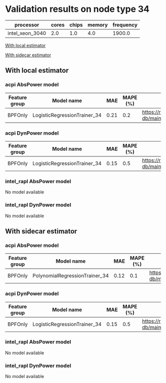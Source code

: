 # Validation results on node type 34

| processor | cores | chips | memory | frequency |
| --- | --- | --- | --- | --- |
| intel_xeon_3040 | 2.0 | 1.0 | 4.0 | 1900.0 |

[With local estimator](#with-local-estimator)

[With sidecar estimator](#with-sidecar-estimator)

## With local estimator

### acpi AbsPower model

| Feature group | Model name | MAE | MAPE (%) | URL |
| --- | --- | --- | --- | --- |
| BPFOnly | LogisticRegressionTrainer_34 | 0.21 | 0.2 | https://raw.githubusercontent.com/sustainable-computing-io/kepler-model-db/main/models/v0.7/specpower/acpi/AbsPower/BPFOnly/LogisticRegressionTrainer_34.json |
### acpi DynPower model

| Feature group | Model name | MAE | MAPE (%) | URL |
| --- | --- | --- | --- | --- |
| BPFOnly | LogisticRegressionTrainer_34 | 0.15 | 0.5 | https://raw.githubusercontent.com/sustainable-computing-io/kepler-model-db/main/models/v0.7/specpower/acpi/DynPower/BPFOnly/LogisticRegressionTrainer_34.json |
### intel_rapl AbsPower model

No model available

### intel_rapl DynPower model

No model available

## With sidecar estimator

### acpi AbsPower model

| Feature group | Model name | MAE | MAPE (%) | URL |
| --- | --- | --- | --- | --- |
| BPFOnly | PolynomialRegressionTrainer_34 | 0.12 | 0.1 | https://raw.githubusercontent.com/sustainable-computing-io/kepler-model-db/main/models/v0.7/specpower/acpi/AbsPower/BPFOnly/PolynomialRegressionTrainer_34.zip |
### acpi DynPower model

| Feature group | Model name | MAE | MAPE (%) | URL |
| --- | --- | --- | --- | --- |
| BPFOnly | LogisticRegressionTrainer_34 | 0.15 | 0.5 | https://raw.githubusercontent.com/sustainable-computing-io/kepler-model-db/main/models/v0.7/specpower/acpi/DynPower/BPFOnly/LogisticRegressionTrainer_34.zip |
### intel_rapl AbsPower model

No model available

### intel_rapl DynPower model

No model available

